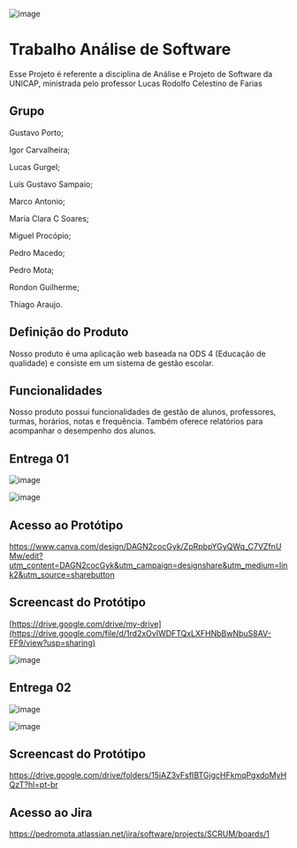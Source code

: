 ![image](https://github.com/user-attachments/assets/57bc24c4-6fd8-40d6-8978-028fdfaf6ce6)


# Trabalho Análise de Software
Esse Projeto é referente a disciplina de Análise e Projeto de Software da UNICAP, ministrada pelo professor Lucas Rodolfo Celestino de Farias

## Grupo
Gustavo Porto;

Igor Carvalheira;

Lucas Gurgel;

Luís Gustavo Sampaio;

Marco Antonio;

Maria Clara C Soares;

Miguel Procópio;

Pedro Macedo;

Pedro Mota;

Rondon Guilherme;

Thiago Araujo.

## Definição do Produto
Nosso produto é uma aplicação web baseada na ODS 4 (Educação de qualidade) e consiste em um sistema de gestão escolar.

## Funcionalidades
Nosso produto possui funcionalidades de gestão de alunos, professores, turmas, horários, notas e frequência. Também oferece relatórios para acompanhar o desempenho dos alunos.


## Entrega 01

![image](https://github.com/user-attachments/assets/979f6432-6774-48f4-871c-e5e24587f023)



![image](https://github.com/user-attachments/assets/5143f6e7-8c99-4891-afeb-7328f34bd507)

## Acesso ao Protótipo

https://www.canva.com/design/DAGN2cocGyk/ZpRpbpYGyQWq_C7VZfnUMw/edit?utm_content=DAGN2cocGyk&utm_campaign=designshare&utm_medium=link2&utm_source=sharebutton

## Screencast do Protótipo

[https://drive.google.com/drive/my-drive](https://drive.google.com/file/d/1rd2xOvIWDFTQxLXFHNbBwNbuS8AV-FF9/view?usp=sharing)

![image](https://github.com/user-attachments/assets/fc7a8dce-d61f-49eb-ad9a-78da125190f1)

## Entrega 02
![image](https://github.com/user-attachments/assets/38a100eb-b6d9-4610-924c-4f7f25a92cd6)

![image](https://github.com/user-attachments/assets/a7eda72f-e6b9-4829-82a3-cc1ea5e85329)

## Screencast do Protótipo
https://drive.google.com/drive/folders/15iAZ3vFsfIBTGjgcHFkmqPgxdoMyHQzT?hl=pt-br

## Acesso ao Jira
https://pedromota.atlassian.net/jira/software/projects/SCRUM/boards/1

